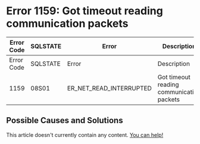 
# Error 1159: Got timeout reading communication packets


| Error Code | SQLSTATE | Error | Description |
| --- | --- | --- | --- |
| Error Code | SQLSTATE | Error | Description |
| 1159 | 08S01 | ER_NET_READ_INTERRUPTED | Got timeout reading communication packets |




## Possible Causes and Solutions


This article doesn't currently contain any content. [You can help!](/kb/en/writing-and-editing-knowledge-base-articles/)

